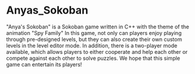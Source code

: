 # Anyas_Sokoban
"Anya's Sokoban" is a Sokoban game written in C++ with the theme of the animation "Spy Family"
In this game, not only can players enjoy playing through pre-designed levels, but they can also create their own custom levels in the level editor mode. 
In addition, there is a two-player mode available, which allows players to either cooperate and help each other or compete against each other to solve puzzles. 
We hope that this simple game can entertain its players!
